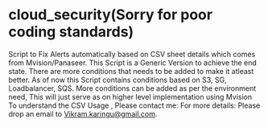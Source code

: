 # cloud_security(Sorry for poor coding standards)
Script to Fix Alerts automatically based on CSV sheet details which comes from Mvision/Panaseer.
This Script is a Generic Version to achieve the end state.
There are more conditions that needs to be added to make it atleast better.
As of now this Script contains conditions based on S3, SG, Loadbalancer, SQS. More conditions can be added as per the environment need, This will just serve as on higher level implementation using Mvision
To understand the CSV Usage , Please contact me:
For more details: Please drop an email to Vikram.karingu@gmail.com.
